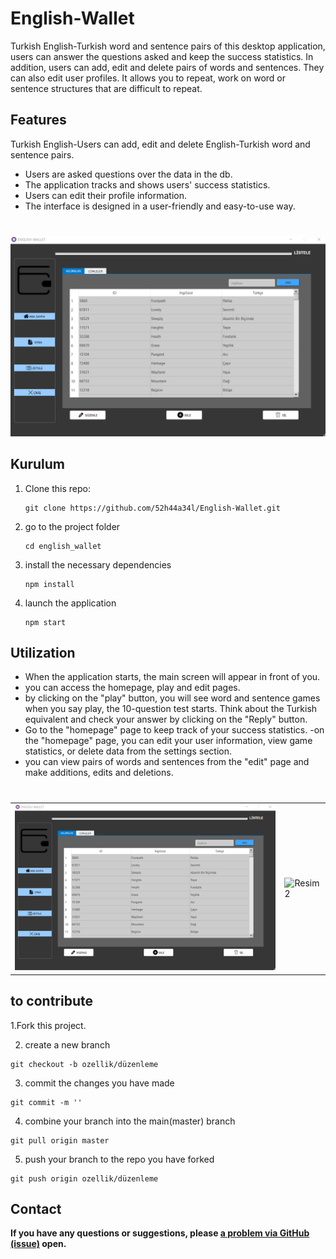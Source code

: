 # **English-Wallet**     

Turkish English-Turkish word and sentence pairs of this desktop application, users can answer the questions asked and keep the success statistics. In addition, users can add, edit and delete pairs of words and sentences. They can also edit user profiles. It allows you to repeat, work on word or sentence structures that are difficult to repeat.

## Features

 Turkish English-Users can add, edit and delete English-Turkish word and sentence pairs.
- Users are asked questions over the data in the db.
- The application tracks and shows users' success statistics.
- Users can edit their profile information.
- The interface is designed in a user-friendly and easy-to-use way.


#
<img src="images/e6.png" alt="Resim Açıklaması" width="730">


## Kurulum

1. Clone this repo:
   ```shell
   git clone https://github.com/52h44a34l/English-Wallet.git
   
2. go to the project folder
   ```shell
   cd english_wallet
3. install the necessary dependencies
   ```shell
   npm install
4. launch the application
   ```shell
   npm start
## Utilization
  - When the application starts, the main screen will appear in front of you.
  - you can access the homepage, play and edit pages.
  - by clicking on the "play" button, you will see word and sentence games when you say play, the 10-question test starts. Think about the Turkish equivalent and check your answer by clicking on the "Reply" button.
  - Go to the "homepage" page to keep track of your success statistics.
  -on the "homepage" page, you can edit your user information, view game statistics, or delete data from the settings section.
  - you can view pairs of words and sentences from the "edit" page and make additions, edits and deletions.


#
<table>
  <tr>
    <td>
      <img src="images/e6.png" alt="Resim 1" width="650">
    </td>
    <td>
      <img src="images/e5.png" alt="Resim 2" width="650">
    </td>
  </tr>
</table>




## to contribute
  
1.Fork this project.
    
  
  2. create a new branch

    git checkout -b ozellik/düzenleme
    
   3. commit the changes you have made
    
    git commit -m ''

   4. combine your branch into the main(master) branch
 
    git pull origin master

  5. push your branch to the repo you have forked

    git push origin ozellik/düzenleme


## Contact

**If you have any questions or suggestions, please [a problem via GitHub (issue)](https://github.com/52h44a34l/English-Wallet/issues ) open.**

#


